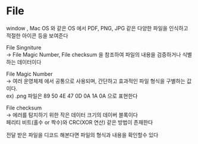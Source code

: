 # File
window , Mac OS 와 같은 OS 에서 PDF, PNG, JPG 같은 다양한 파일을 인식하고 적절한 아이콘 등을 보여준다

File Singniture  
-> File Magic Number, File checksum 을 참조하여 파일의 내용을 검증하거나 식별하는 데이터이다

File Magic Number  
-> 여러 운영체제 에서 공통으로 사용되며, 간단하고 효과적인 파일 형식을 구별하는 값이다.  
ex) .png 파일은 89 50 4E 47 0D 0A 1A 0A 으로 표현한다

File checksum  
-> 에러를 탐지하기 위한 작은 데이터 크기의 데이버 블록이다  
페리티 비트(홀수 or 짝수)와 CRC(XOR 연산) 같은 방법이 존재한다 

전달 받은 파일을 디코드 해본다면 파일의 형식과 내용을 확인할수 있다 

